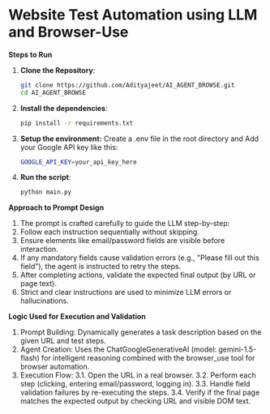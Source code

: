 # Website Test Automation using LLM and Browser-Use

**Steps to Run**
1. **Clone the Repository**:
   ```bash
   git clone https://github.com/Adityajeet/AI_AGENT_BROWSE.git
   cd AI_AGENT_BROWSE
2. **Install the dependencies**:
   ```bash
   pip install -r requirements.txt
3. **Setup the environment:**
   Create a .env file in the root directory and Add your Google API key like this:
   ```bash
   GOOGLE_API_KEY=your_api_key_here
4. **Run the script**:
   ```bash
   python main.py
   
 **Approach to Prompt Design**
 1. The prompt is crafted carefully to guide the LLM step-by-step:
 2. Follow each instruction sequentially without skipping.
 3. Ensure elements like email/password fields are visible before interaction.
 4. If any mandatory fields cause validation errors (e.g., "Please fill out this field"), the agent is instructed to retry the steps.
 5. After completing actions, validate the expected final output (by URL or page text).
 6. Strict and clear instructions are used to minimize LLM errors or hallucinations.

**Logic Used for Execution and Validation**
1. Prompt Building:
Dynamically generates a task description based on the given URL and test steps.
2. Agent Creation:
Uses the ChatGoogleGenerativeAI (model: gemini-1.5-flash) for intelligent reasoning combined with the browser_use tool for browser automation.
3. Execution Flow:
   3.1. Open the URL in a real browser.
   3.2. Perform each step (clicking, entering email/password, logging in).
   3.3. Handle field validation failures by re-executing the steps.
   3.4. Verify if the final page matches the expected output by checking URL and visible DOM text.



   


